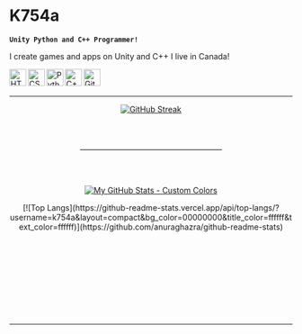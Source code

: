 # **K754a**

**`Unity Python and C++ Programmer!`**

I create games and apps on Unity and C++
<a>I live in Canada!</a>


<img align="left" alt="HTML" width="30px" src="https://cdn.jsdelivr.net/gh/devicons/devicon/icons/html5/html5-plain.svg" />
<img align="left" alt="CSS" width="30px" src="https://cdn.jsdelivr.net/gh/devicons/devicon/icons/css3/css3-plain.svg" />
<img align="left" alt="Python" width="30px" src="https://cdn.jsdelivr.net/gh/devicons/devicon/icons/python/python-plain.svg" />
<img align="left" alt="C++" width="30px" src="https://upload.wikimedia.org/wikipedia/commons/thumb/1/18/ISO_C%2B%2B_Logo.svg/1822px-ISO_C%2B%2B_Logo.svg.png" />
<img align="left" alt="GitHub" width="30px" src="https://upload.wikimedia.org/wikipedia/commons/thumb/c/c2/GitHub_Invertocat_Logo.svg/1200px-GitHub_Invertocat_Logo.svg.png" />


<br><br>

---

<div style="text-align: center;">

  <a href="https://git.io/streak-stats">
    <p align="center">
         <img src="https://streak-stats.demolab.com?user=K754a&hide_border=true&date_format=M%20j%5B%2C%20Y%5D&dates=EBEBEB&border=EB5454&stroke=EBEBEB00&ring=EBA539&fire=EB7026&currStreakNum=EBEBEB&sideNums=EBEBEB&currStreakLabel=EBEBEB&sideLabels=FFFFFF&excludeDaysLabel=EBEBEB&background=0D111700" alt="GitHub Streak" />
    </p>
 
  </a>

  <br><br>

  <hr style="border: 1px solid #EBEBEB; width: 50%; margin: 0 auto;"/>

  <br><br>
 <p align="center">
     <a href="https://github-readme-stats.vercel.app/api?username=k754a&show_icons=true&theme=transparent&bg_color=00000000&title_color=ffffff&text_color=ffffff&icon_color=ffffff&ring_color=EBA539&stroke_color=EB7026&hide_border=true">
    <img src="https://github-readme-stats.vercel.app/api?username=k754a&show_icons=true&theme=transparent&bg_color=00000000&title_color=ffffff&text_color=ffffff&icon_color=ffffff&ring_color=EBA539&stroke_color=EB7026&hide_border=true" alt="My GitHub Stats - Custom Colors" />
  </a>
 </p>
<p align="center">
  [![Top Langs](https://github-readme-stats.vercel.app/api/top-langs/?username=k754a&layout=compact&bg_color=00000000&title_color=ffffff&text_color=ffffff)](https://github.com/anuraghazra/github-readme-stats)
</p>


</div>

<br><br><br><br><br><br><br><br>

---
